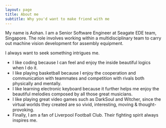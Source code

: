 ```yaml
---
layout: page
title: About me
subtitle: Why you'd want to make friend with me
---
```

My name is Aohan. I am a Senior Software Engineer at Seagate EDE team, Singapore. The role involves working within a multidisciplinary team to carry out machine vision development for assembly equipment.

I always want to seek something intrigues me.

- I like coding because I can feel and enjoy the inside beautiful logics when I do it.
- I like playing basketball because I enjoy the cooperation and communication with teammates and competition with rivals both physically and mentally.
- I like learning electronic keyboard because it further helps me enjoy the beautiful melodies composed by all those great musicians.
- I like playing great video games such as DarkSoul and Witcher, since the virtual worlds they created are so vivid, interesting, moving & thought-provoking.
- Finally, I am a fan of Liverpool Football Club. Their fighting spirit always inspires me.
